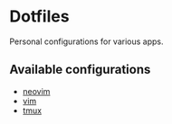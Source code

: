 # Dotfiles
Personal configurations for various apps.

## Available configurations
- [neovim](https://github.com/neovim/neovim)
- [vim](https://github.com/vim/vim)
- [tmux](https://github.com/tmux/tmux)
